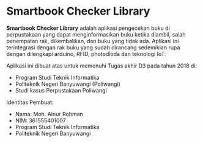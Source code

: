 # Smartbook Checker Library
**Smartbook Checker Library** adalah aplikasi pengecekan buku di perpustakaan yang dapat menginformasikan buku ketika diambil, salah penempatan rak, dikembalikan, dan buku yang tidak ada. Aplikasi ini terintegrasi dengan rak buku yang sudah dirancang sedemikian rupa dengan dilengkapi arduino, RFID, photodioda dan teknologi IoT.

Aplikasi ini dibuat atas untuk memenuhi Tugas akhir D3 pada tahun 2018 di:

* Program Studi Teknik Informatika
* Politeknik Negeri Banyuwangi (Poliwangi)
* Studi kasus Perpustakaan Poliwangi
  
Identitas Pembuat:
* Nama: Moh. Ainur Rohman
* NIM: 361555401007
* Program Studi Teknik Informatika
* Politeknik Negeri Banyuwangi
